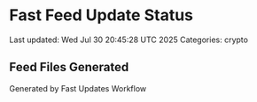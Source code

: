 # Fast Feed Update Status
Last updated: Wed Jul 30 20:45:28 UTC 2025
Categories: crypto

## Feed Files Generated

Generated by Fast Updates Workflow
